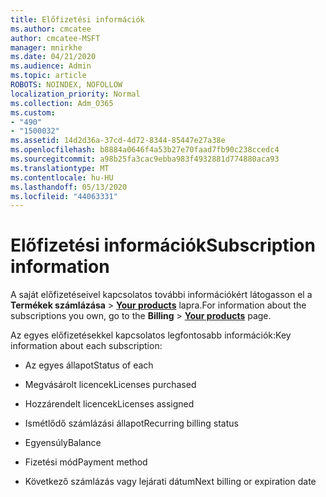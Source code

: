```yaml
---
title: Előfizetési információk
ms.author: cmcatee
author: cmcatee-MSFT
manager: mnirkhe
ms.date: 04/21/2020
ms.audience: Admin
ms.topic: article
ROBOTS: NOINDEX, NOFOLLOW
localization_priority: Normal
ms.collection: Adm_O365
ms.custom:
- "490"
- "1500032"
ms.assetid: 14d2d36a-37cd-4d72-8344-85447e27a38e
ms.openlocfilehash: b8884a0646f4a53b27e70faad7fb90c238ccedc4
ms.sourcegitcommit: a98b25fa3cac9ebba983f4932881d774880aca93
ms.translationtype: MT
ms.contentlocale: hu-HU
ms.lasthandoff: 05/13/2020
ms.locfileid: "44063331"
---
```

# <a name="subscription-information"></a><span data-ttu-id="6a0a3-102">Előfizetési információk</span><span class="sxs-lookup"><span data-stu-id="6a0a3-102">Subscription information</span></span>

<span data-ttu-id="6a0a3-103">A saját előfizetéseivel kapcsolatos további információkért látogasson el a **Termékek számlázása** \> **[Your products](https://go.microsoft.com/fwlink/p/?linkid=842054)** lapra.</span><span class="sxs-lookup"><span data-stu-id="6a0a3-103">For information about the subscriptions you own, go to the **Billing** \> **[Your products](https://go.microsoft.com/fwlink/p/?linkid=842054)** page.</span></span>
  
<span data-ttu-id="6a0a3-104">Az egyes előfizetésekkel kapcsolatos legfontosabb információk:</span><span class="sxs-lookup"><span data-stu-id="6a0a3-104">Key information about each subscription:</span></span>
  
- <span data-ttu-id="6a0a3-105">Az egyes állapot</span><span class="sxs-lookup"><span data-stu-id="6a0a3-105">Status of each</span></span>

- <span data-ttu-id="6a0a3-106">Megvásárolt licencek</span><span class="sxs-lookup"><span data-stu-id="6a0a3-106">Licenses purchased</span></span>

- <span data-ttu-id="6a0a3-107">Hozzárendelt licencek</span><span class="sxs-lookup"><span data-stu-id="6a0a3-107">Licenses assigned</span></span>

- <span data-ttu-id="6a0a3-108">Ismétlődő számlázási állapot</span><span class="sxs-lookup"><span data-stu-id="6a0a3-108">Recurring billing status</span></span>

- <span data-ttu-id="6a0a3-109">Egyensúly</span><span class="sxs-lookup"><span data-stu-id="6a0a3-109">Balance</span></span>

- <span data-ttu-id="6a0a3-110">Fizetési mód</span><span class="sxs-lookup"><span data-stu-id="6a0a3-110">Payment method</span></span>

- <span data-ttu-id="6a0a3-111">Következő számlázás vagy lejárati dátum</span><span class="sxs-lookup"><span data-stu-id="6a0a3-111">Next billing or expiration date</span></span>